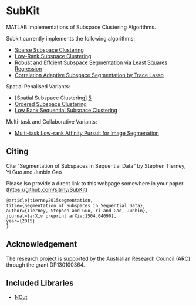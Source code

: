 SubKit
======

MATLAB implementations of Subspace Clustering Algorithms.

Subkit currently implements the following algorithms:

- [Sparse Subspace Clustering][6]
- [Low-Rank Subspace Clustering][4]
- [Robust and Effcient Subspace Segmentation via Least Squares Regression][7]
- [Correlation Adaptive Subspace Segmentation by Trace Lasso][9]

Spatial Penalised Variants:
- [Spatial Subspace Clustering] [5]
- [Ordered Subspace Clustering][3]
- [Low Rank Sequential Subspace Clustering][10]

Multi-task and Collaborative Variants:
- [Multi-task Low-rank Affinity Pursuit for Image Segmenation][8]

## Citing

Cite "Segmentation of Subspaces in Sequential Data" by Stephen Tierney, Yi Guo and Junbin Gao

Please lso provide a direct link to this webpage somewhere in your paper (https://github.com/sjtrny/SubKit)

    @article{tierney2015segmentation,
    title={Segmentation of Subspaces in Sequential Data},
    author={Tierney, Stephen and Guo, Yi and Gao, Junbin},
    journal={arXiv preprint arXiv:1504.04090},
    year={2015}
    }

## Acknowledgement

The research project is supported by the Australian Research Council (ARC) through the grant DP130100364.

## Included Libraries

- [NCut][2]

[1]: http://sjtrny.com/publications/
[2]: http://www.cis.upenn.edu/~jshi/software/
[3]: http://www.cv-foundation.org/openaccess/content_cvpr_2014/papers/Tierney_Subspace_Clustering_for_2014_CVPR_paper.pdf
[4]: http://machinelearning.wustl.edu/mlpapers/paper_files/icml2010_LiuLY10.pdf
[5]: http://sdiwc.net/digital-library/web-admin/upload-pdf/00000406.pdf
[6]: http://vision.jhu.edu/assets/SSC-CVPR09-Ehsan.pdf
[7]: http://arxiv.org/abs/1404.6736
[8]: http://research.microsoft.com/en-us/um/people/jingdw/pubs/iccv11-segmentation.pdf
[9]: http://www.cis.pku.edu.cn/faculty/vision/zlin/Publications/2013-ICCV-CASS.pdf
[10]: http://ieeexplore.ieee.org/xpl/articleDetails.jsp?arnumber=7280328

